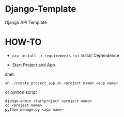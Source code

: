 # Django-Template
Django API Template

# HOW-TO
- `pip install -r requirements.txt` Install Dependence

- Start Project and App

shell
```
sh ./create_project_app.sh <project name> <app name>
```
or python script

```
django-admin startproject <project name>
cd <project name>
python manage.py <app name>
```